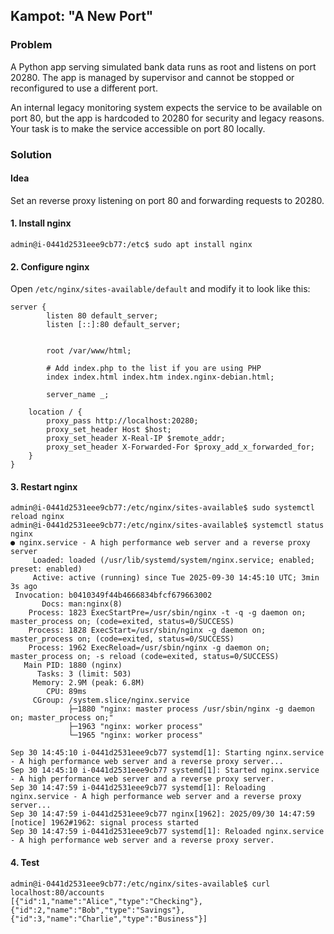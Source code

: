 ## Kampot: "A New Port"

### Problem

A Python app serving simulated bank data runs as root and listens on port 20280. The app is managed by supervisor and cannot be stopped or reconfigured to use a different port.

An internal legacy monitoring system expects the service to be available on port 80, but the app is hardcoded to 20280 for security and legacy reasons. Your task is to make the service accessible on port 80 locally.

### Solution

#### Idea

Set an reverse proxy listening on port 80 and forwarding requests to 20280.

#### 1. Install nginx

```
admin@i-0441d2531eee9cb77:/etc$ sudo apt install nginx
```

#### 2. Configure nginx

Open `/etc/nginx/sites-available/default` and modify it to look like this:

```
server {
        listen 80 default_server;
        listen [::]:80 default_server;


        root /var/www/html;

        # Add index.php to the list if you are using PHP
        index index.html index.htm index.nginx-debian.html;

        server_name _;

    location / {
        proxy_pass http://localhost:20280;
        proxy_set_header Host $host;
        proxy_set_header X-Real-IP $remote_addr;
        proxy_set_header X-Forwarded-For $proxy_add_x_forwarded_for;
    }
}
```

#### 3. Restart nginx

```
admin@i-0441d2531eee9cb77:/etc/nginx/sites-available$ sudo systemctl reload nginx
admin@i-0441d2531eee9cb77:/etc/nginx/sites-available$ systemctl status nginx
● nginx.service - A high performance web server and a reverse proxy server
     Loaded: loaded (/usr/lib/systemd/system/nginx.service; enabled; preset: enabled)
     Active: active (running) since Tue 2025-09-30 14:45:10 UTC; 3min 3s ago
 Invocation: b0410349f44b4666834bfcf679663002
       Docs: man:nginx(8)
    Process: 1823 ExecStartPre=/usr/sbin/nginx -t -q -g daemon on; master_process on; (code=exited, status=0/SUCCESS)
    Process: 1828 ExecStart=/usr/sbin/nginx -g daemon on; master_process on; (code=exited, status=0/SUCCESS)
    Process: 1962 ExecReload=/usr/sbin/nginx -g daemon on; master_process on; -s reload (code=exited, status=0/SUCCESS)
   Main PID: 1880 (nginx)
      Tasks: 3 (limit: 503)
     Memory: 2.9M (peak: 6.8M)
        CPU: 89ms
     CGroup: /system.slice/nginx.service
             ├─1880 "nginx: master process /usr/sbin/nginx -g daemon on; master_process on;"
             ├─1963 "nginx: worker process"
             └─1965 "nginx: worker process"

Sep 30 14:45:10 i-0441d2531eee9cb77 systemd[1]: Starting nginx.service - A high performance web server and a reverse proxy server...
Sep 30 14:45:10 i-0441d2531eee9cb77 systemd[1]: Started nginx.service - A high performance web server and a reverse proxy server.
Sep 30 14:47:59 i-0441d2531eee9cb77 systemd[1]: Reloading nginx.service - A high performance web server and a reverse proxy server...
Sep 30 14:47:59 i-0441d2531eee9cb77 nginx[1962]: 2025/09/30 14:47:59 [notice] 1962#1962: signal process started
Sep 30 14:47:59 i-0441d2531eee9cb77 systemd[1]: Reloaded nginx.service - A high performance web server and a reverse proxy server.
```

#### 4. Test

```
admin@i-0441d2531eee9cb77:/etc/nginx/sites-available$ curl localhost:80/accounts
[{"id":1,"name":"Alice","type":"Checking"},{"id":2,"name":"Bob","type":"Savings"},{"id":3,"name":"Charlie","type":"Business"}]
```
